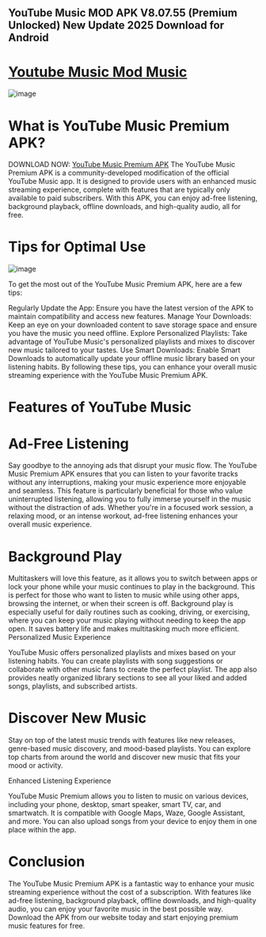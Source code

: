 ## YouTube Music MOD APK V8.07.55 (Premium Unlocked) New Update 2025 Download for Android

# [Youtube Music Mod Music](https://bom.so/s305to)

![image](https://github.com/user-attachments/assets/c528513b-a769-4069-bb26-83bdabc55bb4)

# What is YouTube Music Premium APK?
DOWNLOAD NOW:  [YouTube Music Premium APK](https://bom.so/s305to)
The YouTube Music Premium APK is a community-developed modification of the official YouTube Music app. It is designed to provide users with an enhanced music streaming experience, complete with features that are typically only available to paid subscribers. With this APK, you can enjoy ad-free listening, background playback, offline downloads, and high-quality audio, all for free.

# Tips for Optimal Use

![image](https://github.com/user-attachments/assets/f8b33056-7c1a-49cf-a8ea-37b585c96da6)

To get the most out of the YouTube Music Premium APK, here are a few tips:

Regularly Update the App: Ensure you have the latest version of the APK to maintain compatibility and access new features.
Manage Your Downloads: Keep an eye on your downloaded content to save storage space and ensure you have the music you need offline.
Explore Personalized Playlists: Take advantage of YouTube Music's personalized playlists and mixes to discover new music tailored to your tastes.
Use Smart Downloads: Enable Smart Downloads to automatically update your offline music library based on your listening habits.
By following these tips, you can enhance your overall music streaming experience with the YouTube Music Premium APK.
# Features of YouTube Music

# Ad-Free Listening

Say goodbye to the annoying ads that disrupt your music flow. The YouTube Music Premium APK ensures that you can listen to your favorite tracks without any interruptions, making your music experience more enjoyable and seamless. This feature is particularly beneficial for those who value uninterrupted listening, allowing you to fully immerse yourself in the music without the distraction of ads. Whether you're in a focused work session, a relaxing mood, or an intense workout, ad-free listening enhances your overall music experience.

# Background Play

Multitaskers will love this feature, as it allows you to switch between apps or lock your phone while your music continues to play in the background. This is perfect for those who want to listen to music while using other apps, browsing the internet, or when their screen is off. Background play is especially useful for daily routines such as cooking, driving, or exercising, where you can keep your music playing without needing to keep the app open. It saves battery life and makes multitasking much more efficient.
Personalized Music Experience

YouTube Music offers personalized playlists and mixes based on your listening habits. You can create playlists with song suggestions or collaborate with other music fans to create the perfect playlist. The app also provides neatly organized library sections to see all your liked and added songs, playlists, and subscribed artists.

# Discover New Music

Stay on top of the latest music trends with features like new releases, genre-based music discovery, and mood-based playlists. You can explore top charts from around the world and discover new music that fits your mood or activity.

Enhanced Listening Experience

YouTube Music Premium allows you to listen to music on various devices, including your phone, desktop, smart speaker, smart TV, car, and smartwatch. It is compatible with Google Maps, Waze, Google Assistant, and more. You can also upload songs from your device to enjoy them in one place within the app.
# Conclusion
The YouTube Music Premium APK is a fantastic way to enhance your music streaming experience without the cost of a subscription. With features like ad-free listening, background playback, offline downloads, and high-quality audio, you can enjoy your favorite music in the best possible way. Download the APK from our website today and start enjoying premium music features for free.
